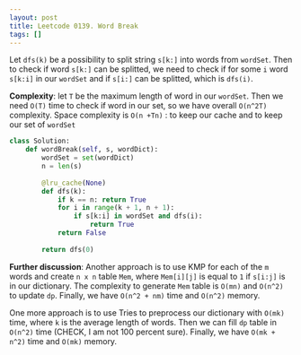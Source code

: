 ```yaml
---
layout: post
title: Leetcode 0139. Word Break
tags: []
---
```


Let `dfs(k)` be a possibility to split string `s[k:]` into words from `wordSet`. Then to check if word `s[k:]` can be splitted, we need to check if for some `i` word `s[k:i]` in our `wordSet` and if `s[i:]` can be splitted, which is `dfs(i)`.

**Complexity**: let `T` be the maximum length of word in our `wordSet`. Then we need `O(T)` time to check if word in our set, so we have overall `O(n^2T)` complexity. Space complexity is `O(n +Tn)` : to keep our cache and to keep our set of `wordSet`

```python
class Solution:
    def wordBreak(self, s, wordDict):
        wordSet = set(wordDict)
        n = len(s)
   
        @lru_cache(None)
        def dfs(k):
            if k == n: return True
            for i in range(k + 1, n + 1):
                if s[k:i] in wordSet and dfs(i):
                    return True        
            return False
        
        return dfs(0)
```

**Further discussion**: Another approach is to use KMP for each of the `m` words and create `n x n` table `Mem`, where `Mem[i][j]` is equal to `1` if `s[i:j]` is in our dictionary. The complexity to generate `Mem` table is `O(mn)` and `O(n^2)` to update `dp`. Finally, we have `O(n^2 + nm)` time and `O(n^2)` memory.

One more approach is to use Tries to preprocess our dictionary with `O(mk)` time, where `k` is the average length of words. Then we can fill `dp` table in `O(n^2)` time (CHECK, I am not 100 percent sure). Finally, we have `O(mk + n^2)` time and `O(mk)` memory.
